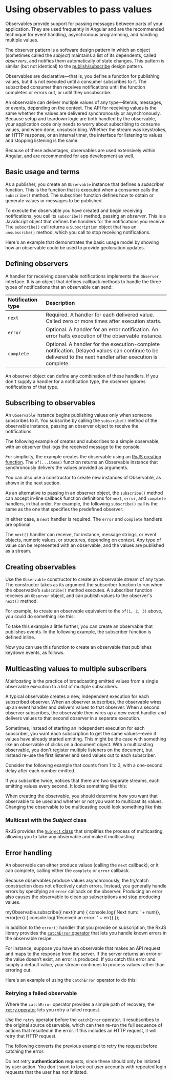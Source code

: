 # Using observables to pass values

Observables provide support for passing messages between parts of your application.
They are used frequently in Angular and are the recommended technique for event handling, asynchronous programming, and handling multiple values.

The observer pattern is a software design pattern in which an object (sometimes called the *subject*) maintains a list of its dependents, called *observers*, and notifies them automatically of state changes.
This pattern is similar (but not identical) to the [publish/subscribe](https://en.wikipedia.org/wiki/Publish%E2%80%93subscribe_pattern "Wikipedia") design pattern.

Observables are declarative&mdash;that is, you define a function for publishing values, but it is not executed until a consumer subscribes to it.
The subscribed consumer then receives notifications until the function completes or errors out, or until they unsubscribe.

An observable can deliver multiple values of any type&mdash;literals, messages, or events, depending on the context. The API for receiving values is the same whether the values are delivered synchronously or asynchronously. Because setup and teardown logic are both handled by the observable, your application code only needs to worry about subscribing to consume values, and when done, unsubscribing. Whether the stream was keystrokes, an HTTP response, or an interval timer, the interface for listening to values and stopping listening is the same.

Because of these advantages, observables are used extensively within Angular, and are recommended for app development as well.

## Basic usage and terms

As a publisher, you create an `Observable` instance that defines a *subscriber* function. This is the function that is executed when a consumer calls the `subscribe()` method. The subscriber function defines how to obtain or generate values or messages to be published.

To execute the observable you have created and begin receiving notifications, you call its `subscribe()` method, passing an *observer*. This is a JavaScript object that defines the handlers for the notifications you receive. The `subscribe()` call returns a `Subscription` object that has an `unsubscribe()` method, which you call to stop receiving notifications.

Here's an example that demonstrates the basic usage model by showing how an observable could be used to provide geolocation updates.

<code-example class="no-auto-link" path="observables/src/geolocation.ts" header="Observe geolocation updates"></code-example>

## Defining observers

A handler for receiving observable notifications implements the `Observer` interface. It is an object that defines callback methods to handle the three types of notifications that an observable can send:

| Notification type | Description |
|:---------|:-------------------------------------------|
| `next`  | Required. A handler for each delivered value. Called zero or more times after execution starts.|
| `error` | Optional. A handler for an error notification. An error halts execution of the observable instance.|
| `complete` | Optional. A handler for the execution-complete notification. Delayed values can continue to be delivered to the next handler after execution is complete.|

An observer object can define any combination of these handlers. If you don't supply a handler for a notification type, the observer ignores notifications of that type.

## Subscribing to observables

An `Observable` instance begins publishing values only when someone subscribes to it. You subscribe by calling the `subscribe()` method of the observable instance, passing an observer object to receive the notifications.

The following example of creates and subscribes to a simple observable, with an observer that logs the received message to the console.

<div class="alert is-helpful">

For simplicity, the example creates the observable using an [RxJS creation function](guide/rx-library#observable-creation-functions "Read more about creation functions").
The `of(...items)` function returns an Observable instance that synchronously delivers the values provided as arguments.

You can also use a constructor to create new instances of Observable, as shown in the next section.

</div>

<code-example
  path="observables/src/subscribing.ts"
  region="observer"
  header="Subscribe using observer"></code-example>

As an alternative to passing in an observer object, the `subscribe()` method can accept in-line callback function definitions for `next`, `error`, and `complete` handlers, in that order. For example, the following `subscribe()` call is the same as the one that specifies the predefined observer:

<code-example path="observables/src/subscribing.ts" region="sub_fn" header="Subscribe with positional arguments"></code-example>

In either case, a `next` handler is required. The `error` and `complete` handlers are optional.

The `next()` handler can receive, for instance, message strings, or event objects, numeric values, or structures, depending on context. Any type of value can be represented with an observable, and the values are published as a stream.

## Creating observables

Use the `Observable` constructor to create an observable stream of any type. The constructor takes as its argument the subscriber function to run when the observable’s `subscribe()` method executes. A subscriber function receives an `Observer` object, and can publish values to the observer's `next()` method.

For example, to create an observable equivalent to the `of(1, 2, 3)` above, you could do something like this:

<code-example path="observables/src/creating.ts" region="subscriber" header="Create observable with constructor"></code-example>

To take this example a little further, you can create an observable that publishes events. In the following example, the subscriber function is defined inline.

<code-example path="observables/src/creating.ts" region="fromevent" header="Create with custom fromEvent function"></code-example>

Now you can use this function to create an observable that publishes keydown events, as follows.

<code-example path="observables/src/creating.ts" region="fromevent_use" header="Use custom fromEvent function"></code-example>

## Multicasting values to multiple subscribers

*Multicasting* is the practice of broadcasting emitted values from a single observable execution to a list of multiple subscribers.

A typical observable creates a new, independent execution for each subscribed observer.
When an observer subscribes, the observable wires up an event handler and delivers values to that observer.
When a second observer subscribes, the observable then wires up a new event handler and delivers values to that second observer in a separate execution.

Sometimes, instead of starting an independent execution for each subscriber, you want each subscription to get the same values&mdash;even if values have already started emitting.
This might be the case with something like an observable of clicks on a document object.
With a multicasting observable, you don't register multiple listeners on the document, but instead re-use the first listener and send values out to each subscriber.

Consider the following example that counts from 1 to 3, with a one-second delay after each number emitted.

<code-example path="observables/src/multicasting.ts" region="delay_sequence" header="Create a delayed sequence"></code-example>

If you subscribe twice, notices that there are two separate streams, each emitting values every second. It looks something like this:

<code-example path="observables/src/multicasting.ts" region="subscribe_twice" header="Two subscriptions"></code-example>

When creating the observable, you should determine how you want that observable to be used and whether or not you want to multicast its values.
Changing the observable to be multicasting could look something like this:

<code-example path="observables/src/multicasting.ts" region="multicast_sequence" header="Create a multicast subscriber"></code-example>

### Multicast with the _Subject_ class

RxJS provides the [`Subject` class](https://rxjs.dev/guide/subject "RxJS API reference") that simplifies the process of multicasting, allowing you to take any observable and make it multicasting.

<code-example path="observables/src/multicasting-subject.ts" region="multicast_subject" header="Use a Subject for multicasting"></code-example>

## Error handling

An observable can either produce values (calling the `next` callback), or it can complete, calling either the `complete` or `error` callback.

Because observables produce values asynchronously, the try/catch construction does not effectively catch errors. Instead, you generally handle errors by specifying an `error` callback on the observer.
Producing an error also causes the observable to clean up subscriptions and stop producing values.

<code-example>
myObservable.subscribe({
  next(num) { console.log('Next num: ' + num)},
  error(err) { console.log('Received an error: ' + err)}
});
</code-example>

In addition to the `error()` handler that you provide on subscription, the RxJS library provides the [`catchError` operator](https://rxjs.dev/api/operators/catchError "RxJS API reference") that lets you handle known errors in the observable recipe.

For instance, suppose you have an observable that makes an API request and maps to the response from the server. If the server returns an error or the value doesn’t exist, an error is produced. If you catch this error and supply a default value, your stream continues to process values rather than erroring out.

Here's an example of using the `catchError` operator to do this:

<code-example path="rx-library/src/error-handling.ts" header="catchError operator"></code-example>

### Retrying a failed observable

Where the `catchError` operator provides a simple path of recovery, the [`retry` operator](https://rxjs.dev/api/operators/retry "RxJS API reference") lets you retry a failed request.

Use the `retry` operator before the `catchError` operator. It resubscribes to the original source observable, which can then re-run the full sequence of actions that resulted in the error. If this includes an HTTP request, it will retry that HTTP request.

The following converts the previous example to retry the request before catching the error:

<code-example path="rx-library/src/retry-on-error.ts" header="retry operator"></code-example>

<div class="alert is-important">

   Do not retry **authentication** requests, since these should only be initiated by user action. You don't want to lock out user accounts with repeated login requests that the user has not initiated.

</div>
